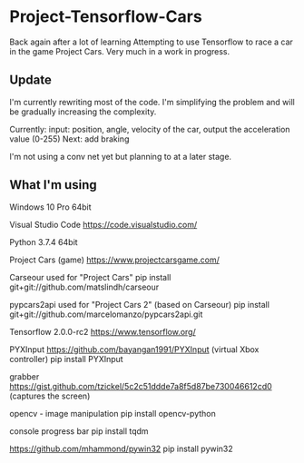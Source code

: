 # Project-Tensorflow-Cars

Back again after a lot of learning
Attempting to use Tensorflow to race a car in the game Project Cars. Very much in a work in progress.

## Update
I'm currently rewriting most of the code. I'm simplifying the problem and will be gradually increasing the complexity.

Currently: input: position, angle, velocity of the car, output the acceleration value (0-255)
Next: add braking

I'm not using a conv net yet but planning to at a later stage.

## What I'm using

Windows 10 Pro 64bit

Visual Studio Code https://code.visualstudio.com/

Python 3.7.4 64bit

Project Cars (game) https://www.projectcarsgame.com/

Carseour used for "Project Cars"
pip install git+git://github.com/matslindh/carseour

pypcars2api used for "Project Cars 2" (based on Carseour)
pip install git+git://github.com/marcelomanzo/pypcars2api.git

Tensorflow 2.0.0-rc2 https://www.tensorflow.org/

PYXInput https://github.com/bayangan1991/PYXInput (virtual Xbox controller) 
pip install PYXInput

grabber https://gist.github.com/tzickel/5c2c51ddde7a8f5d87be730046612cd0 (captures the screen)

opencv - image manipulation
pip install opencv-python

console progress bar
pip install tqdm





https://github.com/mhammond/pywin32
pip install pywin32